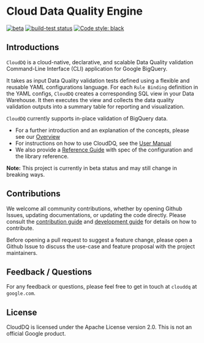 # Cloud Data Quality Engine

[![beta](https://badgen.net/badge/status/beta/1E90FF)](https://badgen.net/badge/status/beta/1E90FF)
[![build-test status](https://github.com/GoogleCloudPlatform/cloud-data-quality/actions/workflows/build-test.yml/badge.svg)](https://github.com/GoogleCloudPlatform/cloud-data-quality/actions/workflows/build-test.yml)
[![Code style: black](https://img.shields.io/badge/code%20style-black-000000.svg)](https://github.com/ambv/black)

## Introductions

`CloudDQ` is a cloud-native, declarative, and scalable Data Quality validation Command-Line Interface (CLI) application for Google BigQuery.

It takes as input Data Quality validation tests defined using a flexible and reusable YAML configurations language. For each `Rule Binding` definition in the YAML configs, `CloudDQ` creates a corresponding SQL view in your Data Warehouse. It then executes the view and collects the data quality validation outputs into a summary table for reporting and visualization.

`CloudDQ` currently supports in-place validation of BigQuery data.

* For a further introduction and an explanation of the concepts, please see our [Overview](OVERVIEW.md])
* For instructions on how to use CloudDQ, see the [User Manual](USERMANUAL.md)
* We also provide a [Reference Guide](REFERENCE.md) with spec of the configuration and the library reference.

**Note:** This project is currently in beta status and may still change in breaking ways.

## Contributions

We welcome all community contributions, whether by opening Github Issues, updating documentations, or updating the code directly. Please consult the [contribution guide](CONTRIBUTING.md) and [development guide](./README.md#Development) for details on how to contribute. 

Before opening a pull request to suggest a feature change, please open a Github Issue to discuss the use-case and feature proposal with the project maintainers.


## Feedback / Questions

For any feedback or questions, please feel free to get in touch  at `clouddq` at `google.com`.


## License

CloudDQ is licensed under the Apache License version 2.0. This is not an official Google product.
